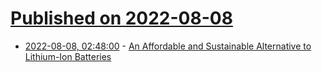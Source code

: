 # [Published on 2022-08-08](index.md)

* [2022-08-08, 02:48:00](https://soylentnews.org/article.pl?sid=22/08/07/1551202&from=rss) - [An Affordable and Sustainable Alternative to Lithium-Ion Batteries](https://soylentnews.org/article.pl?sid=22/08/07/1551202&from=rss)
